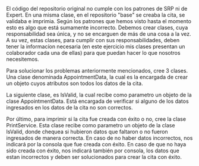 El código del repositorio original no cumple con los patrones de SRP ni de Expert. En una misma clase, en el repositorio "base" se creaba la cita, se validaba e imprimia. 
Según los patrones que hemos visto hasta el momento esto es algo que está sumamente incorrecto. Debemos crear clases, cuya responsabilidad sea única, y no se encarguen de más de una cosa a la vez. A su vez, estas clases, para cumplir con sus responsabilidades, deben tener la informacíon necesaria (en este ejercicio mis clases presentan un colaborador cada una de ellas) para que puedan hacer lo que nosotros necesitemos. 


Para solucionar los problemas anteriormente mencionados, cree 3 clases. Una clase denominada AppointmentData, la cual es la encargada de crear un objeto cuyos atributos son todos los datos de la cita.

La siguiente clase, es IsValid, la cual recibe como parametro un objeto de la clase AppointmentData. Está encargada de verificar si alguno de los datos ingresados en los datos de la cita no son correctos.

Por último, para imprimir si la cita fue creada con éxito o no, cree la clase PrintService. Esta clase recibe como parametro un objeto de la clase IsValid, donde chequea si hubieron datos que faltaron o no fueron ingresados de manera correcta. En caso de no haber datos incorrectos, nos indicará por la consola que fue creada con éxito. En caso de que no haya sido creada con éxito, nos indicará también por consola, los datos que estan incorrectos y deben ser solucionados para crear la cita con éxito. 
